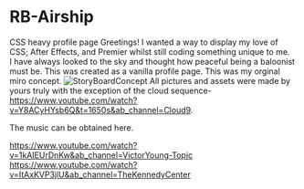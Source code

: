 # RB-Airship
CSS heavy profile page
Greetings!  I wanted a way to display my love of CSS; After Effects, and Premier whilst still coding something unique to me.   
I have always looked to the sky and thought how peaceful being a baloonist must be.  This was created as a vanilla profile page. 
This was my orginal miro concept. 
![StoryBoardConcept](https://user-images.githubusercontent.com/106982994/229251190-7d0a93b7-a896-4dee-855f-4943c832eb8f.png)
All pictures and assets were made by yours truly with the exception of the cloud sequence- https://www.youtube.com/watch?v=Y8ACyHYsb6Q&t=1650s&ab_channel=Cloud9.

The music can be obtained here.

https://www.youtube.com/watch?v=1kAIEUrDnKw&ab_channel=VictorYoung-Topic
https://www.youtube.com/watch?v=ItAxKVP3jlU&ab_channel=TheKennedyCenter

